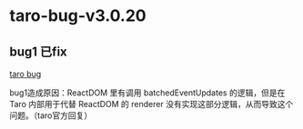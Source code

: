 # taro-bug-v3.0.20

## bug1 已fix
[taro bug](https://github.com/NervJS/taro/issues/8516)

bug1造成原因：ReactDOM 里有调用 batchedEventUpdates 的逻辑，但是在 Taro 内部用于代替 ReactDOM 的 renderer 没有实现这部分逻辑，从而导致这个问题。（taro官方回复）
